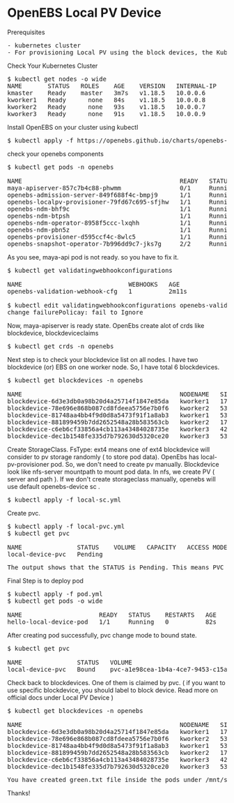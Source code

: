 # OpenEBS Local PV Device

Prerequisites
<pre>
- kubernetes cluster
- For provisioning Local PV using the block devices, the Kubernetes nodes should have block devices attached to the nodes. The block devices can be formatted with ext4 and mounted. Not LVM . 
</pre>
Check Your Kubernetes Cluster
<pre>
$ kubectl get nodes -o wide
NAME       STATUS   ROLES    AGE    VERSION   INTERNAL-IP   EXTERNAL-IP   OS-IMAGE             KERNEL-VERSION     CONTAINER-RUNTIME
kmaster    Ready    master   3m7s   v1.18.5   10.0.0.6      <none>        Ubuntu 18.04.5 LTS   5.4.0-1047-azure   docker://20.10.6
kworker1   Ready      none   84s    v1.18.5   10.0.0.8      <none>        Ubuntu 18.04.5 LTS   5.4.0-1047-azure   docker://20.10.6
kworker2   Ready      none   93s    v1.18.5   10.0.0.7      <none>        Ubuntu 18.04.5 LTS   5.4.0-1047-azure   docker://20.10.6
kworker3   Ready      none   91s    v1.18.5   10.0.0.9      <none>        Ubuntu 18.04.5 LTS   5.4.0-1047-azure   docker://20.10.6
</pre>
Install OpenEBS on your cluster using kubectl
<pre>
$ kubectl apply -f https://openebs.github.io/charts/openebs-operator.yaml
</pre>
check your openebs components
<pre>
$ kubectl get pods -n openebs

NAME                                           READY   STATUS    RESTARTS   AGE
maya-apiserver-857c7b4c88-phwmm                0/1     Running   0          63s
openebs-admission-server-849f688f4c-bmpj9      1/1     Running   0          62s
openebs-localpv-provisioner-79fd67c695-sfjhw   1/1     Running   0          60s
openebs-ndm-bhf9c                              1/1     Running   0          62s
openebs-ndm-btpsh                              1/1     Running   0          62s
openebs-ndm-operator-8958f5ccc-lxqhh           1/1     Running   0          62s
openebs-ndm-pbn5z                              1/1     Running   0          62s
openebs-provisioner-d595ccf4c-8wlc5            1/1     Running   0          63s
openebs-snapshot-operator-7b996dd9c7-jks7g     2/2     Running   0          62s
</pre>
As you see, maya-api pod is not ready. so you have to fix it.
<pre>
$ kubectl get validatingwebhookconfigurations

NAME                             WEBHOOKS   AGE
openebs-validation-webhook-cfg   1          2m11s

$ kubectl edit validatingwebhookconfigurations openebs-validation-webhook-cfg
change failurePolicay: fail to Ignore
</pre>
Now, maya-apiserver is ready state. OpenEbs create alot of crds like blockdevice, blockdeviceclaims
<pre>
$ kubectl get crds -n openebs
</pre>
Next step is to check your blockdevice list on all nodes. I have two blockdevice (or) EBS on one worker node. So, I have total 6 blockdevices.
<pre>
$ kubectl get blockdevices -n openebs

NAME                                           NODENAME   SIZE          CLAIMSTATE   STATUS   AGE
blockdevice-6d3e3db0a98b20d4a25714f1847e85da   kworker1   17177772032   Unclaimed    Active   10m
blockdevice-78e696e868b087cd8fdeea5756e7b0f6   kworker2   53687091200   Unclaimed    Active   10m
blockdevice-81748aa4bb4f9d0d8a5473f91f1a8ab3   kworker1   53687091200   Unclaimed    Active   10m
blockdevice-881899459b7dd2652548a28b583563cb   kworker2   17177772032   Unclaimed    Active   10m
blockdevice-c6eb6cf33856a4cb113a43484028735e   kworker3   4292870144    Unclaimed    Active   10m
blockdevice-dec1b1548fe335d7b792630d5320ce20   kworker3   53687091200   Unclaimed    Active   10m
</pre>
Create StorageClass. FsType: ext4 means one of ext4 blockdevice will consider to pv storage randomly ( to store pod data). OpenEbs has local-pv-provisioner pod. So, we don't need to create pv manually. Blockdevice look like nfs-server mountpath to mount pod data. In nfs, we create PV ( server and path ). If we don't create storageclass manually, openebs will use default openebs-device sc .
<pre>
$ kubectl apply -f local-sc.yml
</pre>
Create pvc. 
<pre>
$ kubectl apply -f local-pvc.yml
$ kubectl get pvc

NAME               STATUS    VOLUME   CAPACITY   ACCESS MODES   STORAGECLASS   AGE
local-device-pvc   Pending                                      local-device   36s
</pre>
<pre>
The output shows that the STATUS is Pending. This means PVC has not yet been used by an application pod. The next step is to create a Pod that uses your PersistentVolumeClaim as a volume. ( By default,volumeBindingMode is Immediate, pvc will be in boundng state, since we set volumeBindingMode: waitForFirstConsumer, pvc will bound to pv after creating pod).
</pre>
Final Step is to deploy pod
<pre>
$ kubectl apply -f pod.yml
$ kubectl get pods -o wide

NAME                     READY   STATUS    RESTARTS   AGE   IP               NODE       NOMINATED NODE   READINESS GATES
hello-local-device-pod   1/1     Running   0          82s   192.168.77.131   kworker2   <none>           <none>
</pre>
After creating pod successfully, pvc change mode to bound state.
<pre>
$ kubectl get pvc

NAME               STATUS   VOLUME                                     CAPACITY   ACCESS MODES   STORAGECLASS   AGE
local-device-pvc   Bound    pvc-a1e98cea-1b4a-4ce7-9453-c15a50081974   5G         RWO            local-device   9m46s
</pre>
Check back to blockdevices. One of them is claimed by pvc. ( if you want to use specific blockdevice, you should label to block device. Read more on official docs under Local PV Device )
<pre>
$ kubectl get blockdevices -n openebs

NAME                                           NODENAME   SIZE          CLAIMSTATE   STATUS   AGE
blockdevice-6d3e3db0a98b20d4a25714f1847e85da   kworker1   17177772032   Unclaimed    Active   44m
blockdevice-78e696e868b087cd8fdeea5756e7b0f6   kworker2   53687091200   Claimed      Active   44m
blockdevice-81748aa4bb4f9d0d8a5473f91f1a8ab3   kworker1   53687091200   Unclaimed    Active   44m
blockdevice-881899459b7dd2652548a28b583563cb   kworker2   17177772032   Unclaimed    Active   44m
blockdevice-c6eb6cf33856a4cb113a43484028735e   kworker3   4292870144    Unclaimed    Active   44m
blockdevice-dec1b1548fe335d7b792630d5320ce20   kworker3   53687091200   Unclaimed    Active   44m
</pre>
<pre>
You have created green.txt file inside the pods under /mnt/store. Pod is deployed on worker2. So, check blockdevice which has 50Gb storage on your worker2 node. Persistent data will be stored under device mount path.
</pre>

Thanks!


